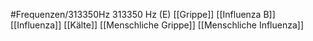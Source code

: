 #Frequenzen/313350Hz
313350 Hz (E)
[[Grippe]]
[[Influenza B]]
[[Influenza]]
[[Kälte]]
[[Menschliche Grippe]]
[[Menschliche Influenza]]